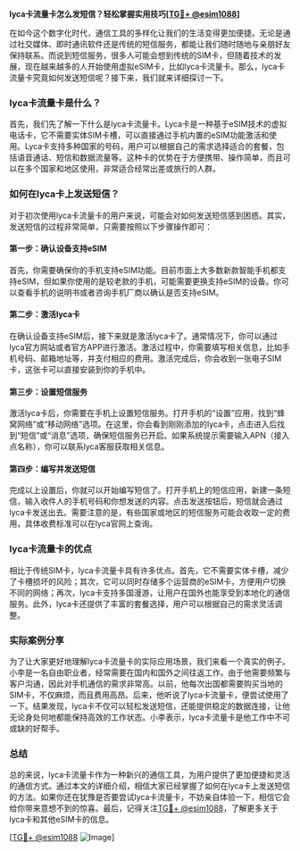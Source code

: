**lyca卡流量卡怎么发短信？轻松掌握实用技巧[[TG💪+ @esim1088](https://t.me/s/esim1088)]**

在如今这个数字化时代，通信工具的多样化让我们的生活变得更加便捷。无论是通过社交媒体、即时通讯软件还是传统的短信服务，都能让我们随时随地与亲朋好友保持联系。而说到短信服务，很多人可能会想到传统的SIM卡，但随着技术的发展，现在越来越多的人开始使用虚拟eSIM卡，比如lyca卡流量卡。那么，lyca卡流量卡究竟如何发送短信呢？接下来，我们就来详细探讨一下。

### lyca卡流量卡是什么？

首先，我们先了解一下什么是lyca卡流量卡。Lyca卡是一种基于eSIM技术的虚拟电话卡，它不需要实体SIM卡槽，可以直接通过手机内置的eSIM功能激活和使用。Lyca卡支持多种国家的号码，用户可以根据自己的需求选择适合的套餐，包括语音通话、短信和数据流量等。这种卡的优势在于方便携带、操作简单，而且可以在多个国家和地区使用，非常适合经常出差或旅行的人群。

### 如何在lyca卡上发送短信？

对于初次使用lyca卡流量卡的用户来说，可能会对如何发送短信感到困惑。其实，发送短信的过程非常简单，只需要按照以下步骤操作即可：

#### 第一步：确认设备支持eSIM

首先，你需要确保你的手机支持eSIM功能。目前市面上大多数新款智能手机都支持eSIM，但如果你使用的是较老款的手机，可能需要更换支持eSIM的设备。你可以查看手机的说明书或者咨询手机厂商以确认是否支持eSIM。

#### 第二步：激活lyca卡

在确认设备支持eSIM后，接下来就是激活lyca卡了。通常情况下，你可以通过lyca官方网站或者官方APP进行激活。激活过程中，你需要填写相关信息，比如手机号码、邮箱地址等，并支付相应的费用。激活完成后，你会收到一张电子SIM卡，这张卡可以直接安装到你的手机中。

#### 第三步：设置短信服务

激活lyca卡后，你需要在手机上设置短信服务。打开手机的“设置”应用，找到“蜂窝网络”或“移动网络”选项。在这里，你会看到刚刚添加的lyca卡，点击进入后找到“短信”或“消息”选项，确保短信服务已开启。如果系统提示需要输入APN（接入点名称），你可以联系lyca客服获取相关信息。

#### 第四步：编写并发送短信

完成以上设置后，你就可以开始编写短信了。打开手机上的短信应用，新建一条短信，输入收件人的手机号码和你想发送的内容。点击发送按钮后，短信就会通过lyca卡发送出去。需要注意的是，有些国家或地区的短信服务可能会收取一定的费用，具体收费标准可以在lyca官网上查询。

### lyca卡流量卡的优点

相比于传统SIM卡，lyca卡流量卡具有许多优点。首先，它不需要实体卡槽，减少了卡槽损坏的风险；其次，它可以同时存储多个运营商的eSIM卡，方便用户切换不同的网络；再次，lyca卡支持多国漫游，让用户在国外也能享受到本地化的通信服务。此外，lyca卡还提供了丰富的套餐选择，用户可以根据自己的需求灵活调整。

### 实际案例分享

为了让大家更好地理解lyca卡流量卡的实际应用场景，我们来看一个真实的例子。小李是一名自由职业者，经常需要在国内和国外之间往返工作。由于他需要频繁与客户沟通，因此对手机通信的需求非常高。以前，他每次出国都需要购买当地的SIM卡，不仅麻烦，而且费用高昂。后来，他听说了lyca卡流量卡，便尝试使用了一下。结果发现，lyca卡不仅可以轻松发送短信，还能提供稳定的数据连接，让他无论身处何地都能保持高效的工作状态。小李表示，lyca卡流量卡是他工作中不可或缺的好帮手。

### 总结

总的来说，lyca卡流量卡作为一种新兴的通信工具，为用户提供了更加便捷和灵活的通信方式。通过本文的详细介绍，相信大家已经掌握了如何在lyca卡上发送短信的方法。如果你还在犹豫是否要尝试lyca卡流量卡，不妨亲自体验一下，相信它会给你带来意想不到的惊喜。最后，记得关注[TG💪+ @esim1088](https://t.me/s/esim1088)，了解更多关于lyca卡和其他eSIM卡的信息。

[[TG💪+ @esim1088](https://t.me/s/esim1088) ![Image](https://i.postimg.cc/4NQfJmqS/Snipaste-2025-05-13-00-14-12.png)]